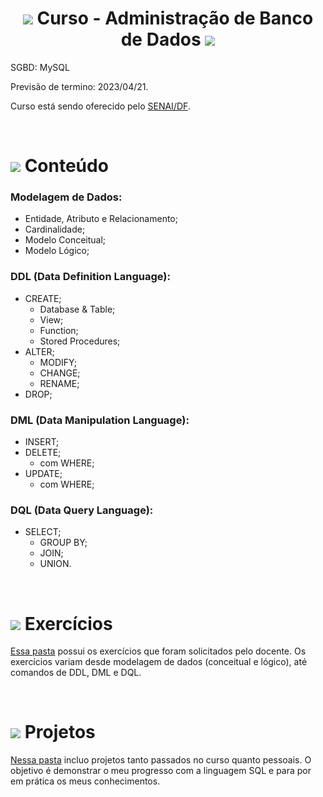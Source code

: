 <h1 align="center">
  <img src="https://icongr.am/material/laptop-windows.svg?size=30&color=127369">
  Curso - Administração de Banco de Dados
  <img src="https://icongr.am/material/laptop-windows.svg?size=30&color=127369">
</h1>

SGBD: MySQL

Previsão de termino: 2023/04/21.

Curso está sendo oferecido pelo [SENAI/DF](https://www.sistemafibra.org.br/senai/).

</br>

<h1>
  <img src="https://icongr.am/material/checkbox-blank-circle.svg?size=20&color=127369">
  Conteúdo
</h1>

### Modelagem de Dados:
- Entidade, Atributo e Relacionamento;
- Cardinalidade;
- Modelo Conceitual;
- Modelo Lógico;
  
### DDL (Data Definition Language):
- CREATE;
  - Database & Table;
  - View;
  - Function;
  - Stored Procedures;
- ALTER;
  - MODIFY;
  - CHANGE;
  - RENAME;
- DROP;

### DML (Data Manipulation Language):
- INSERT;
- DELETE;
  - com WHERE;
- UPDATE;
  - com WHERE;

### DQL (Data Query Language):
- SELECT;
  - GROUP BY;
  - JOIN;
  - UNION.

</br>

<h1>
  <img src="https://icongr.am/material/checkbox-blank-circle.svg?size=20&color=127369">
  Exercícios
</h1>

[Essa pasta](https://github.com/dropeMag/Curso_DBA_SENAI/tree/main/exercicios) possui os exercícios que foram solicitados pelo docente. Os exercícios variam desde modelagem de dados (conceitual e lógico), até comandos de DDL, DML e DQL.

</br>

<h1>
  <img src="https://icongr.am/material/checkbox-blank-circle.svg?size=20&color=127369">
  Projetos
</h1>

[Nessa pasta](https://github.com/dropeMag/Curso_DBA_SENAI/tree/main/projetos) incluo projetos tanto passados no curso quanto pessoais.
O objetivo é demonstrar o meu progresso com a linguagem SQL e para por em prática os meus conhecimentos.

